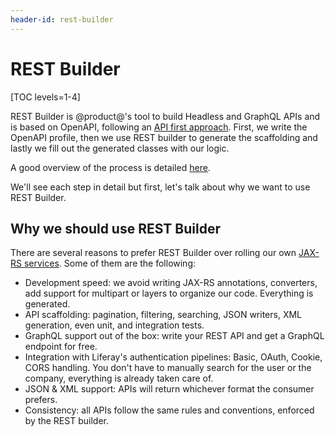 ```yaml
---
header-id: rest-builder
---
```


# REST Builder

[TOC levels=1-4]

REST Builder is @product@'s tool to build Headless and GraphQL APIs and is based on OpenAPI, following an [API first approach](../02-headless-apis/01-intro.markdown). First, we write the OpenAPI profile, then we use REST builder to generate the scaffolding and lastly we fill out the generated classes with our logic.

A good overview of the process is detailed [here](https://portal.liferay.dev/docs/7-2/appdev/-/knowledge_base/a/generating-apis-with-rest-builder).

We'll see each step in detail but first, let's talk about why we want to use REST Builder.

## Why we should use REST Builder

There are several reasons to prefer REST Builder over rolling our own [JAX-RS services](../03-jax/01-jaxrs-intro.markdown). Some of them are the following:

* Development speed: we avoid writing JAX-RS annotations, converters, add support for multipart or layers to organize our code. Everything is generated. 
* API scaffolding: pagination, filtering, searching, JSON writers, XML generation, even unit, and integration tests.
* GraphQL support out of the box: write your REST API and get a GraphQL endpoint for free.
* Integration with Liferay's authentication pipelines: Basic, OAuth, Cookie, CORS handling. You don't have to manually search for the user or the company, everything is already taken care of.
* JSON & XML support: APIs will return whichever format the consumer prefers.
* Consistency: all APIs follow the same rules and conventions, enforced by the REST builder.   